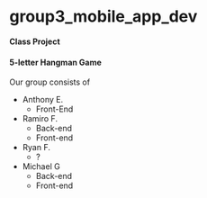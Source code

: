 # group3_mobile_app_dev
**Class Project**
#### 5-letter Hangman Game

Our group consists of 
<ul>
  <li> Anthony E.
    <ul><li>Front-End</li></ul>
    <li>Ramiro F.
      <ul><li>Back-end
      <li>Front-end</ul>
     <li>Ryan F.
       <ul><li>?</ul>
       <li>Michael G
         <ul><li>Back-end
         <li>Front-end</ul>
  </ul>
  
